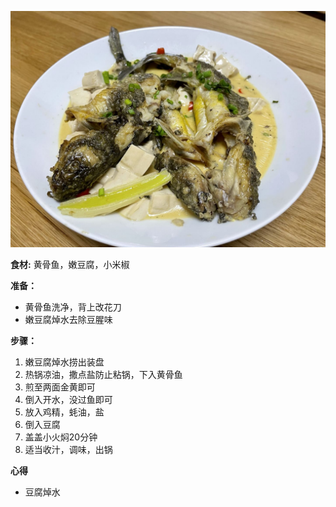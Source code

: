 ![黄骨鱼炖豆腐](images/黄骨鱼炖豆腐.jpg)

**食材:**
黄骨鱼，嫩豆腐，小米椒

**准备：**
- 黄骨鱼洗净，背上改花刀
- 嫩豆腐焯水去除豆腥味

**步骤：**
1. 嫩豆腐焯水捞出装盘
2. 热锅凉油，撒点盐防止粘锅，下入黄骨鱼
3. 煎至两面金黄即可
4. 倒入开水，没过鱼即可
5. 放入鸡精，蚝油，盐
6. 倒入豆腐
7. 盖盖小火焖20分钟
8. 适当收汁，调味，出锅

**心得**
- 豆腐焯水